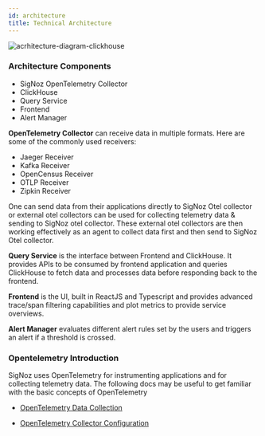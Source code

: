 ```yaml
---
id: architecture
title: Technical Architecture
---
```


![acrhitecture-diagram-clickhouse](../../static/img/architecture-signoz-clickhouse.svg)

### Architecture Components

- SigNoz OpenTelemetry Collector
- ClickHouse
- Query Service
- Frontend
- Alert Manager

<!-- ## Kafka + Druid Setup Architecture

SigNoz uses industry proven Kafka and Druid to power highly scalable data ingestion and realtime data analysis.

![acrhitecture-diagram](../static/img/architecture-signoz-dark.svg)

### Architecture Components

- OpenTelemetry Collector
- Kafka
- Stream Processors
- Apache Druid
- Query Service
- Frontend -->

**OpenTelemetry Collector** can receive data in multiple formats. Here are some of the commonly used receivers:

- Jaeger Receiver
- Kafka Receiver
- OpenCensus Receiver
- OTLP Receiver
- Zipkin Receiver

One can send data from their applications directly to SigNoz Otel collector or external otel collectors can be used for collecting telemetry data & sending to SigNoz otel collector. These external otel collectors are then working effectively as an agent to collect data first and then send to SigNoz Otel collector. 

<!-- OpenTelemetry Collector then exports those traces to a kafka topic, `otlp_spans`.

**Apache Kafka is a distributed streaming platform** that can be used as message-driven backbone of communication. Applications can send messages between its components in the form of records that can be produced to Kafka topics and consumed from Kafka topics.

### _Stream Processing_ decentralizes and decouples the infrastructure.

You produce at whatever rate you want to into Kafka, scaling the brokers out to accommodate the ingest rate. You then consume as you want to; Kafka persists the data and tracks the offset of the consumers as they work their way through the data they read.
This behavior enables applications to be able to recover from outages, enables decoupling between application components, and encourages the use of backpressure within reactive application

Our stream processing applications read from `otlp_spans` kafka topic and flattens the structure of spans to be ingested to databases like Druid. This flattener-processor writes to `flattened_spans` topic in kafka.

We can easily build other processors for any processing we may want to do. For example:

- Remove PII data from spans
- Send input to anomaly detection framework

The flattened data is then ingested to **Druid** _which is a real-time analytics database_ designed for fast slice-and-dice analytics ([OLAP](https://en.wikipedia.org/wiki/Online_analytical_processing) queries) on large data sets. We use streaming ingestion from Kafka to Druid.

- We then add supervisor in druid to ingest from kafka at realtime
- We then add retention policy in druid. By default, we set 3 days of data retention
- We have option to add AWS S3 bucket credentials for deep storage of data in druid. By default, we use `storage: local` in helm `values.yaml` -->

**Query Service** is the interface between Frontend and ClickHouse. It provides APIs to be consumed by frontend application and queries ClickHouse to fetch data and processes data before responding back to the frontend.

**Frontend** is the UI, built in ReactJS and Typescript and provides advanced trace/span filtering capabilities and plot metrics to provide service overviews.

**Alert Manager** evaluates different alert rules set by the users and triggers an alert if a threshold is crossed.


### Opentelemetry Introduction

SigNoz uses OpenTelemetry for instrumenting applications and for collecting telemetry data. The following docs may be useful to get familiar with the basic concepts of OpenTelemetry

- [OpenTelemetry Data Collection](https://opentelemetry.io/docs/concepts/data-collection/)

- [OpenTelemetry Collector Configuration](https://opentelemetry.io/docs/collector/configuration/)

